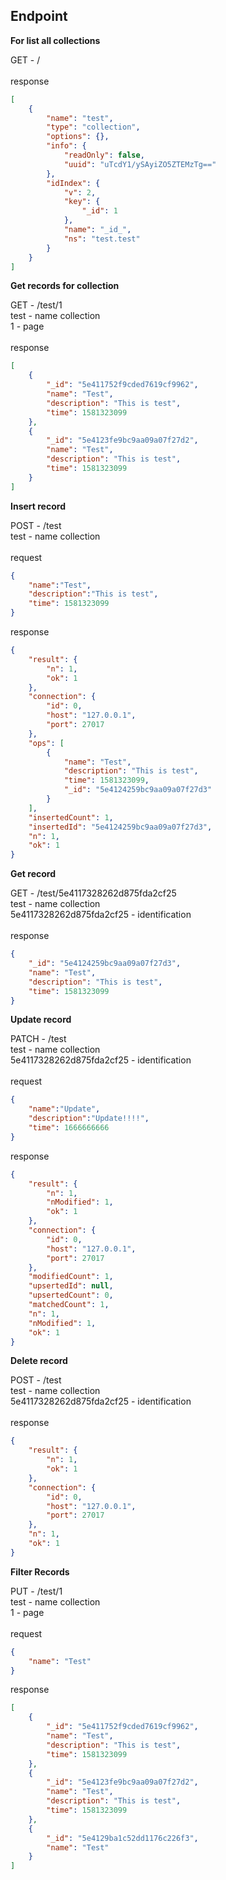 ## Endpoint

**For list all collections**

GET - /\
\
response
```json
[
    {
        "name": "test",
        "type": "collection",
        "options": {},
        "info": {
            "readOnly": false,
            "uuid": "uTcdY1/ySAyiZO5ZTEMzTg=="
        },
        "idIndex": {
            "v": 2,
            "key": {
                "_id": 1
            },
            "name": "_id_",
            "ns": "test.test"
        }
    }
]
```

**Get records for collection**

GET - /test/1\
test - name collection\
1 - page\
\
response
```json
[
    {
        "_id": "5e411752f9cded7619cf9962",
        "name": "Test",
        "description": "This is test",
        "time": 1581323099
    },
    {
        "_id": "5e4123fe9bc9aa09a07f27d2",
        "name": "Test",
        "description": "This is test",
        "time": 1581323099
    }
]
```

**Insert record**

POST - /test\
test - name collection\
\
request
```json
{
	"name":"Test",
	"description":"This is test",
	"time": 1581323099
}
```
response
```json
{
    "result": {
        "n": 1,
        "ok": 1
    },
    "connection": {
        "id": 0,
        "host": "127.0.0.1",
        "port": 27017
    },
    "ops": [
        {
            "name": "Test",
            "description": "This is test",
            "time": 1581323099,
            "_id": "5e4124259bc9aa09a07f27d3"
        }
    ],
    "insertedCount": 1,
    "insertedId": "5e4124259bc9aa09a07f27d3",
    "n": 1,
    "ok": 1
}
```

**Get record**

GET - /test/5e4117328262d875fda2cf25\
test - name collection\
5e4117328262d875fda2cf25 - identification\
\
response
```json
{
    "_id": "5e4124259bc9aa09a07f27d3",
    "name": "Test",
    "description": "This is test",
    "time": 1581323099
}
```

**Update record**

PATCH - /test\
test - name collection\
5e4117328262d875fda2cf25 - identification\
\
request
```json
{
	"name":"Update",
	"description":"Update!!!!",
	"time": 1666666666
}
```
response
```json
{
    "result": {
        "n": 1,
        "nModified": 1,
        "ok": 1
    },
    "connection": {
        "id": 0,
        "host": "127.0.0.1",
        "port": 27017
    },
    "modifiedCount": 1,
    "upsertedId": null,
    "upsertedCount": 0,
    "matchedCount": 1,
    "n": 1,
    "nModified": 1,
    "ok": 1
}
```

**Delete record**

POST - /test\
test - name collection\
5e4117328262d875fda2cf25 - identification\
\
response
```json
{
    "result": {
        "n": 1,
        "ok": 1
    },
    "connection": {
        "id": 0,
        "host": "127.0.0.1",
        "port": 27017
    },
    "n": 1,
    "ok": 1
}
```

**Filter Records**

PUT - /test/1\
test - name collection\
1 - page\
\
request
```json
{
	"name": "Test"
}
```

response
```json
[
    {
        "_id": "5e411752f9cded7619cf9962",
        "name": "Test",
        "description": "This is test",
        "time": 1581323099
    },
    {
        "_id": "5e4123fe9bc9aa09a07f27d2",
        "name": "Test",
        "description": "This is test",
        "time": 1581323099
    },
    {
        "_id": "5e4129ba1c52dd1176c226f3",
        "name": "Test"
    }
]
```